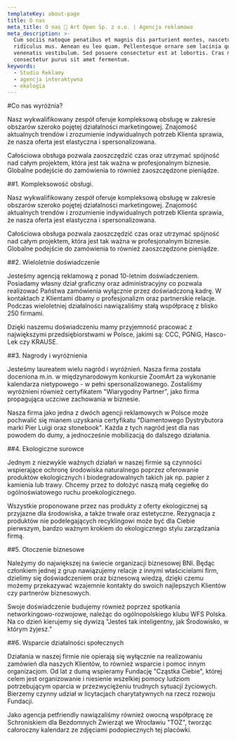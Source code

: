 ```yaml
---
templateKey: about-page
title: O nas
meta_title: O nas 🌱 Art Open Sp. z o.o. | Agencja reklamowa 
meta_description: >-
  Cum sociis natoque penatibus et magnis dis parturient montes, nascetur
  ridiculus mus. Aenean eu leo quam. Pellentesque ornare sem lacinia quam
  venenatis vestibulum. Sed posuere consectetur est at lobortis. Cras mattis
  consectetur purus sit amet fermentum.
keywords:
  - Studio Reklamy
  - agencja interaktywna
  - ekologia
---
```

#Co nas wyróżnia?

Nasz wykwalifikowany zespół oferuje kompleksową obsługę w zakresie obszarów szeroko pojętej działalności marketingowej. Znajomość aktualnych trendów i zrozumienie indywidualnych potrzeb Klienta sprawia, że nasza oferta jest elastyczna i spersonalizowana.

Całościowa obsługa pozwala zaoszczędzić czas oraz utrzymać spójność nad całym projektem, która jest tak ważna w profesjonalnym biznesie. Globalne podejście do zamówienia to również zaoszczędzone pieniądze.

##1. Kompleksowość obsługi.

Nasz wykwalifikowany zespół oferuje kompleksową obsługę w zakresie obszarów szeroko pojętej działalności marketingowej. Znajomość aktualnych trendów i zrozumienie indywidualnych potrzeb Klienta sprawia, że nasza oferta jest elastyczna i spersonalizowana.

Całościowa obsługa pozwala zaoszczędzić czas oraz utrzymać spójność nad całym projektem, która jest tak ważna w profesjonalnym biznesie. Globalne podejście do zamówienia to również zaoszczędzone pieniądze.

##2. Wieloletnie doświadczenie

Jesteśmy agencją reklamową z ponad 10-letnim doświadczeniem. Posiadamy własny dział graficzny oraz administracyjny co pozwala realizować Państwa zamówienia wyłącznie przez doświadczoną kadrę. W kontaktach z Klientami dbamy o profesjonalizm oraz partnerskie relacje. Podczas wieloletniej działalności nawiązaliśmy stałą współpracę z blisko 250 firmami.

Dzięki naszemu doświadczeniu mamy przyjemność pracować z największymi przedsiębiorstwami w Polsce, jakimi są: CCC, PGNiG, Hasco-Lek czy KRAUSE.

##3. Nagrody i wyróżnienia

Jesteśmy laureatem wielu nagród i wyróżnień. Nasza firma została doceniona m.in. w międzynarodowym konkursie ZoomArt za wykonanie kalendarza nietypowego - w pełni spersonalizowanego. Zostaliśmy wyróżnieni również certyfikatem "Wiarygodny Partner", jako firma propagująca uczciwe zachowania w biznesie.

Nasza firma jako jedna z dwóch agencji reklamowych w Polsce może pochwalić się mianem uzyskania certyfikatu "Diamentowego Dystrybutora marki Pier Luigi oraz stonebook". Każda z tych nagród jest dla nas powodem do dumy, a jednocześnie mobilizacją do dalszego działania.

##4. Ekologiczne surowce

Jednym z niezwykle ważnych działań w naszej firmie są czynności wspierające ochronę środowiska naturalnego poprzez oferowanie produktów ekologicznych i biodegradowalnych takich jak np. papier z kamienia lub trawy. Chcemy przez to dołożyć naszą małą cegiełkę do ogólnoświatowego ruchu proekologicznego.

Wszystkie proponowane przez nas produkty z oferty ekologicznej są przyjazne dla środowiska, a także trwałe oraz estetyczne. Rezygnacja z produktów nie podelegających recyklingowi może być dla Ciebie pierwszym, bardzo ważnym krokiem do ekologicznego stylu zarządzania firmą.

##5. Otoczenie biznesowe

Należymy do największej na świecie organizacji biznesowej BNI. Będąc członkiem jednej z grup nawiązujemy relacje z innymi właścicielami firm, dzielimy się doświadczeniem oraz biznesową wiedzą, dzięki czemu możemy przekazywać wzajemnie kontakty do swoich najlepszych Klientów czy partnerów biznesowych.

Swoje doświadczenie budujemy również poprzez spotkania networkingowo-rozwojowe, należąc do ogólnopolskiego klubu WFS Polska. Na co dzień kierujemy się dywizą "Jesteś tak inteligentny, jak Środowisko, w którym żyjesz."

##6. Wsparcie działalności społecznych

Działania w naszej firmie nie opierają się wyłącznie na realizowaniu zamówień dla naszych Klientów, to również wsparcie i pomoc innym organizacjom. Od lat z dumą wspieramy Fundację "Cząstka Ciebie", której celem jest organizowanie i niesienie wszelkiej pomocy ludziom potrzebującym oparcia w przezwyciężeniu trudnych sytuacji życiowych. Bierzemy czynny udział w licytacjach charytatywnych na rzecz rozwoju Fundacji.

Jako agencja petfriendly nawiązaliśmy również owocną współpracę ze Schroniskiem dla Bezdomnych Zwierząt we Wrocławiu "TOZ", tworząc całoroczny kalendarz ze zdjęciami podopiecznych tej placówki.
